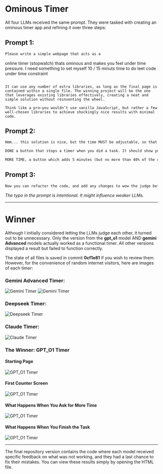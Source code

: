 # Ominous Timer

All four LLMs received the same prompt. They were tasked with creating an ominous timer app and refining it over three steps:

## Prompt 1:

```markdown
Please write a simple webpage that acts as a
```

online timer (stopwatch) thats ominous and makes you feel under time pressure. I need something to set myself 10 / 15 minuts time to do leet code under time constraint
```

It can use any number of extra libraries, as long as the final page is contained within a single file. The winning project will be the one that leverages existing libraries effectively, creating a neat and simple solution without reinventing the wheel.

Think like a pro—you wouldn’t use vanilla JavaScript, but rather a few well-chosen libraries to achieve shockingly nice results with minimal code.
```

## Prompt 2:

```markdown
Hmm... this solution is nice, but the time MUST be adjustable, so that I can choose a custom timeslot if needed. An extra bonus point for two new buttons:

DONE a button that stops a timer when you did a task. It should show your result.

MORE TIME, a button which adds 5 minutes (but no more than 40% of the original time) and changes the clock to red.
```

## Prompt 3:

```markdown
Now you can refactor the code, and add any changes to wow the judge before sunmission.
```

*The typo in the prompt is intentional. It might influence weaker LLMs.*

---

# Winner

Although I initially considered letting the LLMs judge each other, it turned out to be unnecessary. Only the version from the **gpt_o1** model AND **gemini Advanced** models actually worked as a functional timer. All other versions displayed a result but failed to function correctly.

The state of all files is saved in commit **0cf1e81** if you wish to review them. However, for the convenience of random internet visitors, here are images of each timer:

### Gemini Advanced Timer:
![Gemini Timer](assets/gemini_timer_1.png)
![Gemini Timer](assets/gemini_timer_2.png)

### Deepseek Timer:
![Deepseek Timer](assets/deepseek_timer.png)

### Claude Timer:
![Claude Timer](assets/claude_timer.png)

### The Winner: GPT_O1 Timer
#### Starting Page
![GPT_O1 Timer](assets/gpt_timer_1.png)
#### First Counter Screen
![GPT_O1 Timer](assets/gpt_timer_2.png)
#### What Happens When You Ask for More Time
![GPT_O1 Timer](assets/gpt_timer_3.png)
#### What Happens When You Finish the Task
![GPT_O1 Timer](assets/gpt_timer_4.png)

---

The final repository version contains the code where each model received specific feedback on what was not working, and they had a last chance to fix their mistakes. You can view these results simply by opening the HTML file.

